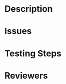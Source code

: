 # Description
<Talk about what you did>

# Issues
<List the issues related to your code>
<Pro Tip: If you write it like "#123", it will automatically link the issue>

# Testing Steps
<Steps to run and test what you worked on>

# Reviewers
<List people that need to have a say in your code>
